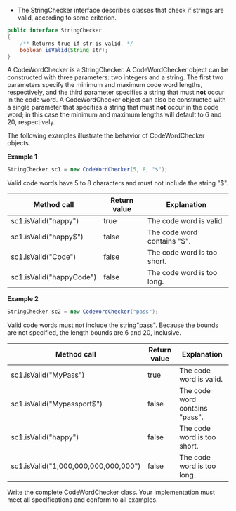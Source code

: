* The StringChecker interface describes classes that check if strings are valid, according to some criterion.

```java
public interface StringChecker 
{ 
    /** Returns true if str is valid. */ 
    boolean isValid(String str); 
} 
```

A CodeWordChecker is a StringChecker. A CodeWordChecker object can be constructed with three parameters: two integers and a string. The first two parameters specify the minimum and maximum code word lengths, respectively, and the third parameter specifies a string that must **not** occur in the code word. A CodeWordChecker object can also be constructed with a single parameter that specifies a string that must **not** occur in the code word; in this case the minimum and maximum lengths will default to 6 and 20, respectively.

The following examples illustrate the behavior of CodeWordChecker objects. 

**Example 1** 

```java
StringChecker sc1 = new CodeWordChecker(5, 8, "$");
```

Valid code words have 5 to 8 characters and must not include the string "$".

|Method call            |Return value |Explanation |
|---|---|---|
sc1.isValid("happy")    |true  |The code word is valid.     |
sc1.isValid("happy$")   |false |The code word contains "$". |
sc1.isValid("Code")     |false |The code word is too short. |
sc1.isValid("happyCode")|false |The code word is too long.  |

**Example 2**

```java
StringChecker sc2 = new CodeWordChecker("pass");
```

Valid code words must not include the string"pass". Because the bounds are not specified, the length bounds are 6 and 20, inclusive.

|Method call            |Return value |Explanation |
|---|---|---|
sc1.isValid("MyPass")               |true  |The code word is valid.        |
sc1.isValid("Mypassport$")          |false |The code word contains "pass". |
sc1.isValid("happy")                |false |The code word is too short.    |
sc1.isValid("1,000,000,000,000,000")|false |The code word is too long.     |

Write the complete CodeWordChecker class. Your implementation must meet all specifications and conform to all examples.


